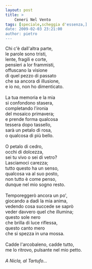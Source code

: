 ```yaml
---
layout: post
title: >
    Ceneri Nel Vento
tags: [speciale,scheggia d'essenza,]
date: 2009-02-03 23:21:00
author: pietro
---
```

Chi c'è dall'altra parte,<br/>le parole sono tristi,<br/>lente, fragili e corte,<br/>pensieri a lor frammisti,<br/>offuscano la visione<br/>di quel pezzo di passato<br/>che sa ancora di illusione,<br/>e io no, non ho dimenticato.<br/><br/>La tua memoria e la mia<br/>si confondono stasera,<br/>completando l'ironia<br/>del mosaico primavera;<br/>e prende forma qualcosa<br/>tessera dopo tassello,<br/>sarà un petalo di rosa,<br/>o qualcosa di più bello.<br/><br/>O petalo di cedro,<br/>occhi di dolcezza,<br/>sei tu vivo o sei di vetro?<br/>Lasciamoci carezza;<br/>tutto questo ha un senso,<br/>qualcosa va al suo posto,<br/>non tutto è come penso,<br/>dunque nel mio sogno resto.<br/><br/>Temporeggerò ancora un po',<br/>giocando a dadi la mia anima,<br/>vedendo cosa succede se saprò<br/>veder davvero quel che illumina;<br/>questo sole nero<br/>che brilla di luce riflessa,<br/>questo canto mero<br/>che si spezza in una mossa.<br/><br/>Cadde l'arcobaleno, cadde tutto,<br/>me lo ritrovo, pulsante nel mio petto.<br/><br/><span style="font-style: italic">A Nicla, al Tartufo... </span>
